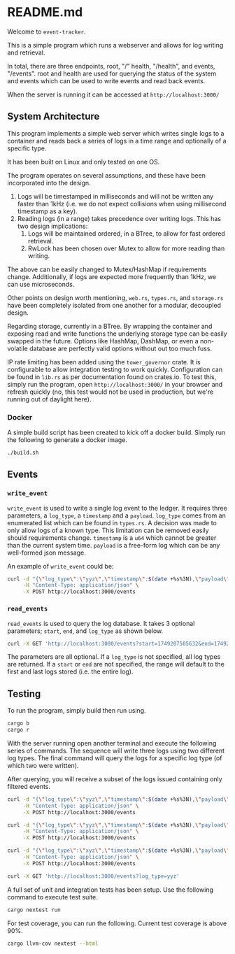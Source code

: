 # README.md

Welcome to `event-tracker`.

This is a simple program which runs a webserver and allows for log writing and retrieval.

In total, there are three endpoints, root, "/" health, "/health", and events, "/events". root and health are used for querying the status of the system and events which can be used to write events and read back events.

When the server is running it can be accessed at `http://localhost:3000/`

## System Architecture

This program implements a simple web server which writes single logs to a container and reads back a series of logs in a time range and optionally of a specific type.

It has been built on Linux and only tested on one OS.

The program operates on several assumptions, and these have been incorporated into the design.

1) Logs will be timestamped in milliseconds and will not be written any faster than 1kHz (i.e. we do not expect collisions when using millisecond timestamp as a key).
2) Reading logs (in a range) takes precedence over writing logs. This has two design implications:
   1) Logs will be maintained ordered, in a BTree, to allow for fast ordered retrieval.
   2) RwLock has been chosen over Mutex to allow for more reading than writing.

The above can be easily changed to Mutex/HashMap if requirements change. Additionally, if logs are expected more frequently than 1kHz, we can use microseconds.

Other points on design worth mentioning, `web.rs`, `types.rs`, and `storage.rs` have been completely isolated from one another for a modular, decoupled design.

Regarding storage, currently in a BTree. By wrapping the container and exposing read and write functions the underlying storage type can be easily swapped in the future. Options like HashMap, DashMap, or even a non-volatile database are perfectly valid options without out too much fuss.

IP rate limiting has been added using the `tower_governor` crate. It is configurable to allow integration testing to work quickly. Configuration can be found in `lib.rs` as per documentation found on crates.io. To test this, simply run the program, open `http://localhost:3000/` in your browser and refresh quickly (no, this test would not be used in production, but we're running out of daylight here).

### Docker

A simple build script has been created to kick off a docker build. Simply run the following to generate a docker image.

```bash
./build.sh
```

## Events

### `write_event`

`write_event` is used to write a single log event to the ledger. It requires three parameters, a `log_type`, a `timestamp` and a `payload`. `log_type` comes from an enumerated list which can be found in `types.rs`. A decision was made to only allow logs of a known type. This limitation can be removed easily should requirements change. `timestamp` is a `u64` which cannot be greater than the current system time. `payload` is a free-form log which can be any well-formed json message.

An example of `write_event` could be:

```bash
curl -d "{\"log_type\":\"yyz\",\"timestamp\":$(date +%s%3N),\"payload\":{\"name\":\"luke\",\"color\":\"blue\"}}" \
     -H "Content-Type: application/json" \
     -X POST http://localhost:3000/events
```

### `read_events`

`read_events` is used to query the log database. It takes 3 optional parameters; `start`, `end`, and `log_type` as shown below.

```bash
curl -X GET 'http://localhost:3000/events?start=1749207505632&end=1749207515632&log_type=xxx'
```

The parameters are all optional. If a `log_type` is not specified, all log types are returned. If a `start` or `end` are not specified, the range will default to the first and last logs stored (i.e. the entire log).

## Testing

To run the program, simply build then run using.

```bash
cargo b
cargo r
```

With the server running open another terminal and execute the following series of commands. The sequence will write three logs using two different log types. The final command will query the logs for a specific log type (of which two were written).

After querying, you will receive a subset of the logs issued containing only filtered events.

```bash
curl -d "{\"log_type\":\"yyz\",\"timestamp\":$(date +%s%3N),\"payload\":{\"name\":\"luke\",\"color\":\"blue\"}}" \
     -H "Content-Type: application/json" \
     -X POST http://localhost:3000/events
```

```bash
curl -d "{\"log_type\":\"yyz\",\"timestamp\":$(date +%s%3N),\"payload\":{\"name\":\"luke\",\"food\":\"something good\"}}" \
     -H "Content-Type: application/json" \
     -X POST http://localhost:3000/events
```

```bash
curl -d "{\"log_type\":\"xyz\",\"timestamp\":$(date +%s%3N),\"payload\":{\"name\":\"luke\",\"food\":\"something good\"}}" \
     -H "Content-Type: application/json" \
     -X POST http://localhost:3000/events
```

```bash
curl -X GET 'http://localhost:3000/events?log_type=yyz'
```

A full set of unit and integration tests has been setup. Use the following command to execute test suite.

```bash
cargo nextest run
```

For test coverage, you can run the following. Current test coverage is above 90%.

```bash
cargo llvm-cov nextest --html
```
